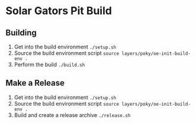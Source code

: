 # Solar Gators Pit Build
## Building
1. Get into the build environment `./setup.sh`
1. Source the build environment script `source layers/poky/oe-init-build-env .`
1. Perform the build `./build.sh`

## Make a Release
1. Get into the build environment `./setup.sh`
1. Source the build environment script `source layers/poky/oe-init-build-env .`
1. Build and create a release archive `./release.sh`

